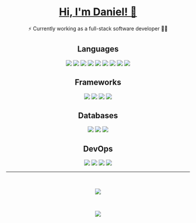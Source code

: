 
# <div align="center">[Hi, I'm Daniel! 👋](https://daninator1.github.io/)</div>
<p align="center">⚡ Currently working as a full-stack software developer 👨‍💻</p>

## <div align="center">Languages</div>

<p align="center">
<img src="https://img.shields.io/badge/c%23%20-%23239120.svg?&style=for-the-badge&logo=c-sharp&logoColor=white"/>
<img src="https://img.shields.io/badge/css3%20-%231572B6.svg?&style=for-the-badge&logo=css3&logoColor=white"/>
<img src="https://img.shields.io/badge/dart-%230175C2.svg?&style=for-the-badge&logo=dart&logoColor=white"/>
<img src="https://img.shields.io/badge/html5%20-%23E34F26.svg?&style=for-the-badge&logo=html5&logoColor=white"/>
<img src="https://img.shields.io/badge/java-%23ED8B00.svg?&style=for-the-badge&logo=java&logoColor=white"/>
<img src="https://img.shields.io/badge/javascript%20-%23323330.svg?&style=for-the-badge&logo=javascript&logoColor=%23F7DF1E"/>
<img src="https://img.shields.io/badge/python%20-%2314354C.svg?&style=for-the-badge&logo=python&logoColor=white"/>
<img src="https://img.shields.io/badge/typescript%20-%23007ACC.svg?&style=for-the-badge&logo=typescript&logoColor=white"/>
<img src="https://img.shields.io/badge/rust-%23000000.svg?style=for-the-badge&logo=rust&logoColor=white"/>
</p>

## <div align="center">Frameworks</div>

<p align="center">
<img src="https://img.shields.io/badge/angular%20-%23DD0031.svg?&style=for-the-badge&logo=angular&logoColor=white"/>
<img src="https://img.shields.io/badge/Flutter%20-%2302569B.svg?&style=for-the-badge&logo=Flutter&logoColor=white" />
<img src="https://img.shields.io/badge/node.js%20-%2343853D.svg?&style=for-the-badge&logo=node.js&logoColor=white"/>
<img src="https://img.shields.io/badge/svelte-%23f1413d.svg?style=for-the-badge&logo=svelte&logoColor=white"/>
</p>

## <div align="center">Databases</div>

<p align="center">
<img src ="https://img.shields.io/badge/MongoDB-%234ea94b.svg?&style=for-the-badge&logo=mongodb&logoColor=white"/>
<img src ="https://img.shields.io/badge/oracle%20-%23F00000.svg?&style=for-the-badge&logo=oracle&logoColor=white" />
<img src ="https://img.shields.io/badge/postgres-%23316192.svg?&style=for-the-badge&logo=postgresql&logoColor=white"/>
</p>

## <div align="center">DevOps</div>

<p align="center">
<img src="https://img.shields.io/badge/azure%20-%230072C6.svg?&style=for-the-badge&logo=azure-devops&logoColor=white"/>
<img src="https://img.shields.io/badge/docker%20-%230db7ed.svg?&style=for-the-badge&logo=docker&logoColor=white"/>
<img src="https://img.shields.io/badge/firebase%20-%23039BE5.svg?&style=for-the-badge&logo=firebase"/>
<img src="https://img.shields.io/badge/kubernetes%20-%23326ce5.svg?&style=for-the-badge&logo=kubernetes&logoColor=white"/>
</p>

---
<br>

<p align="center"><img src="https://github-readme-stats.vercel.app/api?username=Daninator1&show_icons=true&count_private=true&hide_border=true&theme=github_dark" align="center" /></p>  

<br>

<p align="center">
<img src="https://komarev.com/ghpvc/?username=Daninator1&&style=flat-square" align="center" />
</p>
